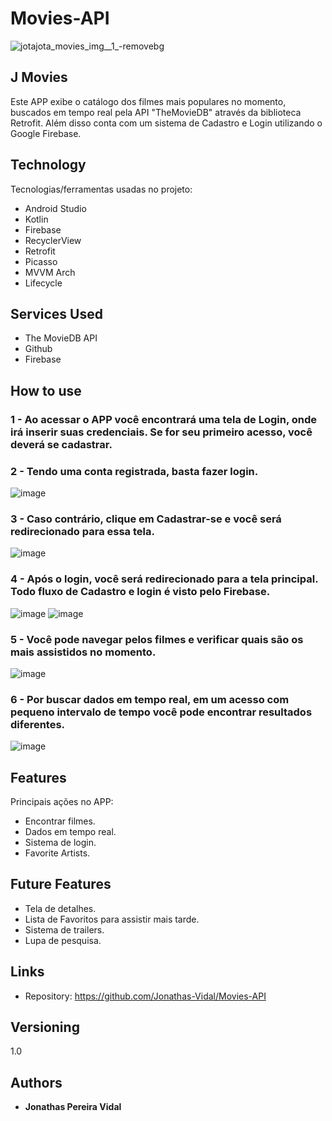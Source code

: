 # Movies-API


![jotajota_movies_img__1_-removebg](https://user-images.githubusercontent.com/101603957/204068462-c4bb505b-2b1d-4c1b-9d62-c8bb428d6451.png)


## J Movies
Este APP exibe o catálogo dos filmes mais populares no momento, buscados em tempo real pela API "TheMovieDB" através da biblioteca Retrofit. Além disso conta com um sistema de Cadastro e Login utilizando o Google Firebase.

## Technology 

Tecnologias/ferramentas usadas no projeto:

* Android Studio
* Kotlin
* Firebase
* RecyclerView
* Retrofit
* Picasso
* MVVM Arch
* Lifecycle

## Services Used

* The MovieDB API
* Github
* Firebase


## How to use

### 1 - Ao acessar o APP você encontrará uma tela de Login, onde irá inserir suas credenciais. Se for seu primeiro acesso, você deverá se cadastrar.
### 2 - Tendo uma conta registrada, basta fazer login.

![image](https://user-images.githubusercontent.com/101603957/204070165-29ecf4b0-72c1-4f1e-9f1b-acab184f930b.png)

### 3 - Caso contrário, clique em Cadastrar-se e você será redirecionado para essa tela.
![image](https://user-images.githubusercontent.com/101603957/204070176-7029397c-7b95-4620-bd9e-2ed33176b49c.png)

### 4 - Após o login, você será redirecionado para a tela principal. Todo fluxo de Cadastro e login é visto pelo Firebase.
![image](https://user-images.githubusercontent.com/101603957/204091071-6a2a93f3-3492-4113-be01-9d9369346c2e.png)
![image](https://user-images.githubusercontent.com/101603957/204091086-f1de51ac-ac8a-4d04-b19c-437ed805ff1c.png)


### 5 - Você pode navegar pelos filmes e verificar quais são os mais assistidos no momento.

![image](https://user-images.githubusercontent.com/101603957/204070198-a7ffe37d-e5b9-4f51-abd7-6f658f6281db.png)

### 6 - Por buscar dados em tempo real, em um acesso com pequeno intervalo de tempo você pode encontrar resultados diferentes.

![image](https://user-images.githubusercontent.com/101603957/204070205-697b9963-590a-48b2-bb6f-2472473f0e5b.png)



## Features

Principais ações no APP:
 - Encontrar filmes.
 - Dados em tempo real.
 - Sistema de login.
 - Favorite Artists.
 
 ## Future Features 
 - Tela de detalhes.
 - Lista de Favoritos para assistir mais tarde.
 - Sistema de trailers.
 - Lupa de pesquisa.


## Links
  - Repository: https://github.com/Jonathas-Vidal/Movies-API


  ## Versioning

  1.0


  ## Authors

  * **Jonathas Pereira Vidal** 
